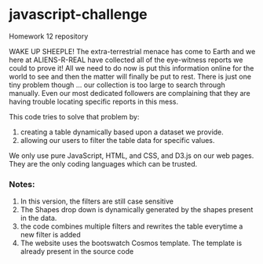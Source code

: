 # javascript-challenge
Homework 12 repository

WAKE UP SHEEPLE! The extra-terrestrial menace has come to Earth and we here at ALIENS-R-REAL have collected all of the eye-witness reports we could to prove it! All we need to do now is put this information online for the world to see and then the matter will finally be put to rest.
There is just one tiny problem though ... our collection is too large to search through manually. Even our most dedicated followers are complaining that they are having trouble locating specific reports in this mess.

This code tries to solve that problem by:
1. creating a table dynamically based upon a dataset we provide. 
1. allowing our users to filter the table data for specific values.

We only use pure JavaScript, HTML, and CSS, and D3.js on our web pages. They are the only coding languages which can be trusted.


### Notes:

1. In this version, the filters are still case sensitive
1. The Shapes drop down is dynamically generated by the shapes present in the data.
1. the code combines multiple filters and rewrites the table everytime a new filter is added
1. The website uses the bootswatch Cosmos template. The template is already present in the source code
